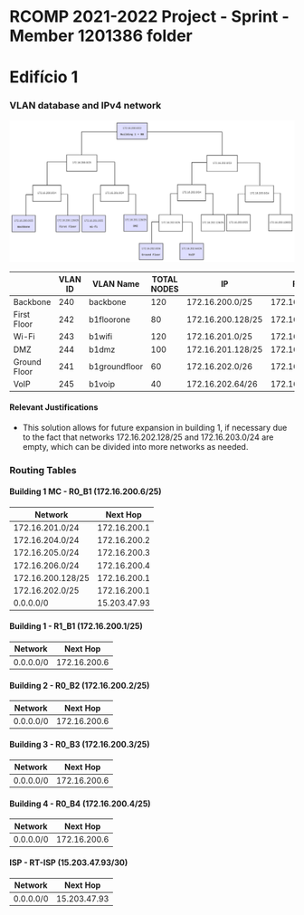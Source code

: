 RCOMP 2021-2022 Project - Sprint  - Member 1201386 folder
===========================================

# Edifício 1

### VLAN database and IPv4 network

![IPv4](./IPv4.svg)

|                |VLAN ID |VLAN Name      | TOTAL NODES  | IP               | FIRST IP         | LAST IP          |  BROADCAST          |
|----------------|--------|---------------|--------------|------------------|------------------|------------------|---------------------|
|Backbone        |240     | backbone      |120           |172.16.200.0/25   |172.16.200.1/25   |172.16.200.126/25 |172.16.200.127/25    |
|First Floor     |242     | b1floorone    |80            |172.16.200.128/25 |172.16.200.129/25 |172.16.200.254/25 |172.16.200.255/25    |
|Wi-Fi           |243     | b1wifi        |120           |172.16.201.0/25   |172.16.201.1/25   |172.16.201.126/25 |172.16.201.127/25    |
|DMZ             |244     | b1dmz         |100           |172.16.201.128/25 |172.16.201.129/25 |172.16.201.254/25 |172.16.201.255/25    |
|Ground Floor    |241     | b1groundfloor |60            |172.16.202.0/26   |172.16.202.1/26   |172.16.202.62/26  |172.16.202.63/26     |
|VoIP            |245     | b1voip        |40            |172.16.202.64/26  |172.16.202.65/26  |172.16.202.126/26 |172.16.202.127/26    |

#### Relevant Justifications
- This solution allows for future expansion in building 1, if necessary due to the fact that networks 172.16.202.128/25 and 172.16.203.0/24 are empty, which can be divided into more networks as needed.

### Routing Tables ##

#### Building 1 MC - R0_B1 (172.16.200.6/25) ###

| Network               | Next Hop                  |
|-----------------------|---------------------------|
| 172.16.201.0/24 		|		172.16.200.1		|
| 172.16.204.0/24		|		172.16.200.2		|
| 172.16.205.0/24 		|		172.16.200.3		|
| 172.16.206.0/24		|	    172.16.200.4	  	|
| 172.16.200.128/25 	|		172.16.200.1		|
| 172.16.202.0/25		|		172.16.200.1		|
| 0.0.0.0/0 			|		15.203.47.93    	|

#### Building 1 - R1_B1 (172.16.200.1/25) ###

| Network               | Next Hop                  |
|-----------------------|---------------------------|
| 0.0.0.0/0 			|		172.16.200.6		|

#### Building 2 - R0_B2 (172.16.200.2/25) ###

| Network               | Next Hop                  |
|-----------------------|---------------------------|
| 0.0.0.0/0 			|		172.16.200.6		|

#### Building 3 - R0_B3 (172.16.200.3/25) ###

| Network               | Next Hop                  |
|-----------------------|---------------------------|
| 0.0.0.0/0 			|		172.16.200.6		|

#### Building 4 - R0_B4 (172.16.200.4/25) ###

| Network               | Next Hop                  |
|-----------------------|---------------------------|
| 0.0.0.0/0 			|		172.16.200.6		|


#### ISP - RT-ISP (15.203.47.93/30) ###

| Network               | Next Hop                  |
|-----------------------|---------------------------|
| 0.0.0.0/0 			|		15.203.47.93		|


